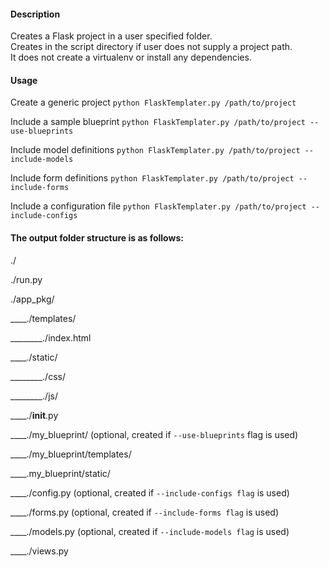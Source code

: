 #### Description
Creates a Flask project in a user specified folder.  
Creates in the script directory if user does not supply a project path.  
It does not create a virtualenv or install any dependencies. 

#### Usage  
Create a generic project
`python FlaskTemplater.py /path/to/project`

Include a sample blueprint
`python FlaskTemplater.py /path/to/project --use-blueprints`

Include model definitions
`python FlaskTemplater.py /path/to/project --include-models`

Include form definitions
`python FlaskTemplater.py /path/to/project --include-forms`

Include a configuration file
`python FlaskTemplater.py /path/to/project --include-configs`

 
#### The output folder structure is as follows:  
./

./run.py

./app_pkg/

____./templates/

________./index.html

____./static/

________./css/

________./js/

____./__init__.py

____./my_blueprint/ (optional, created if `--use-blueprints` flag is used)

____./my_blueprint/templates/

____.my_blueprint/static/

____./config.py (optional, created if `--include-configs flag` is used)

____./forms.py (optional, created if `--include-forms flag` is used)

____./models.py (optional, created if `--include-models flag` is used)

____./views.py

